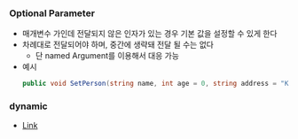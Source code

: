### Optional Parameter
- 매개변수 가인데 전달되지 않은 인자가 있는 경우 기본 값을 설정할 수 있게 한다
- 차례대로 전달되어야 하며, 중간에 생략돼 전달 될 수는 없다
   - 단 named Argument를 이용해서 대응 가능
- 예시
   ```c#
   public void SetPerson(string name, int age = 0, string address = "Korea"){ }


   ```

### dynamic 
- [Link](Dynamic.md)
